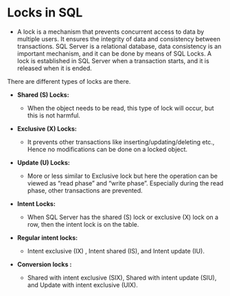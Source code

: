 # Locks in SQL
* A lock is a mechanism that prevents concurrent access to data by multiple users. It ensures the integrity of data and consistency between transactions. SQL Server is a relational database, data consistency is an important mechanism, and it can be done by means of SQL Locks. A lock is established in SQL Server when a transaction starts, and it is released when it is ended.

There are different types of locks are there.

* **Shared (S) Locks:** 

    * When the object needs to be read, this type of lock will occur, but this is not harmful.

* **Exclusive (X) Locks:**
    * It prevents other transactions like inserting/updating/deleting etc., Hence no modifications can be done on a locked object.

* **Update (U) Locks:** 
    * More or less similar to Exclusive lock but here the operation can be viewed as “read phase” and “write phase”. Especially during the read phase, other transactions are prevented. 

* **Intent Locks:** 
    * When SQL Server has the shared (S) lock or exclusive (X) lock on a row, then the intent lock is on the table.

* **Regular intent locks:** 
    * Intent exclusive (IX) , Intent shared (IS), and Intent update (IU).
    
* **Conversion locks :**
    * Shared with intent exclusive (SIX), Shared with intent update (SIU), and Update with intent exclusive (UIX).
